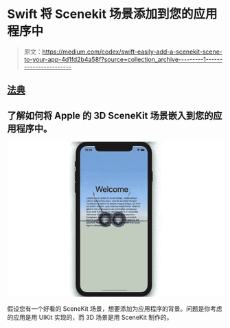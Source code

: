 # Swift 将 Scenekit 场景添加到您的应用程序中

> 原文：<https://medium.com/codex/swift-easily-add-a-scenekit-scene-to-your-app-4d1fd2b4a58f?source=collection_archive---------1----------------------->

## [法典](http://medium.com/codex)

## 了解如何将 Apple 的 3D SceneKit 场景嵌入到您的应用程序中。

![](img/2c35b81e6a89c86fca8f1457b8d1fc4e.png)

假设您有一个好看的 SceneKit 场景，想要添加为应用程序的背景。问题是你考虑的应用是用 UIKit 实现的，而 3D 场景是用 SceneKit 制作的。